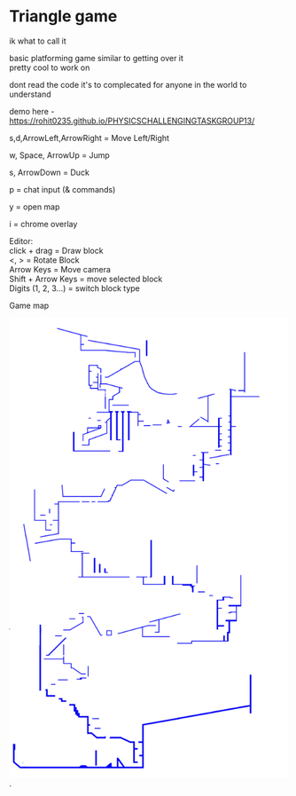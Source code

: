 # Triangle game

ik what to call it

basic platforming game similar to getting over it  
pretty cool to work on  


dont read the code it's to complecated for anyone in the world to understand


demo here - https://rohit0235.github.io/PHYSICSCHALLENGINGTASKGROUP13/

s,d,ArrowLeft,ArrowRight = Move Left/Right

w, Space, ArrowUp = Jump

s, ArrowDown = Duck  

p = chat input (& commands)

y = open map

i = chrome overlay

Editor:  
click + drag = Draw block  
<, > = Rotate Block  
Arrow Keys = Move camera  
Shift + Arrow Keys = move selected block  
Digits (1, 2, 3...) = switch block type  


Game map  


![yay](gameMap.png "ur gay now").


